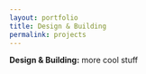 ```yaml
---
layout: portfolio
title: Design & Building
permalink: projects
---
```


**Design & Building:** more cool stuff